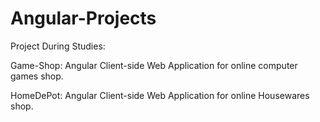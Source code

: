 # Angular-Projects
 Project During Studies:
 
 Game-Shop:
 Angular Client-side Web Application for online computer games shop.

 HomeDePot:
 Angular Client-side Web Application for online Housewares shop.
